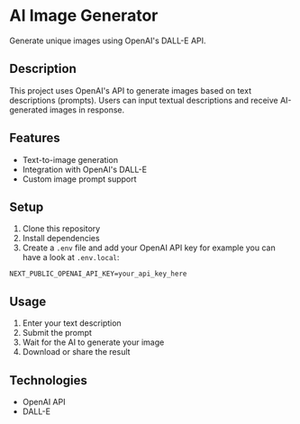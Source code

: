 # AI Image Generator

Generate unique images using OpenAI's DALL-E API.

## Description

This project uses OpenAI's API to generate images based on text descriptions (prompts). Users can input textual descriptions and receive AI-generated images in response.

## Features

- Text-to-image generation
- Integration with OpenAI's DALL-E
- Custom image prompt support

## Setup

1. Clone this repository
2. Install dependencies
3. Create a `.env` file and add your OpenAI API key for example you can have a look at `.env.local`:

```
NEXT_PUBLIC_OPENAI_API_KEY=your_api_key_here
```

## Usage

1. Enter your text description
2. Submit the prompt
3. Wait for the AI to generate your image
4. Download or share the result

## Technologies

- OpenAI API
- DALL-E
